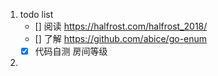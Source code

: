 1. todo list
	- [] 阅读 https://halfrost.com/halfrost_2018/
	- [] 了解 https://github.com/abice/go-enum
	- [x] 代码自测 房间等级
2. 